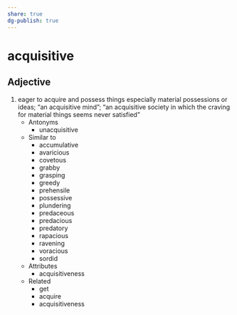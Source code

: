 ```yaml
---
share: true
dg-publish: true
---
```

# acquisitive


## Adjective

1. eager to acquire and possess things especially material possessions or ideas; “an acquisitive mind”; “an acquisitive society in which the craving for material things seems never satisfied”
	- Antonyms
		- unacquisitive
	- Similar to
		- accumulative
		- avaricious
		- covetous
		- grabby
		- grasping
		- greedy
		- prehensile
		- possessive
		- plundering
		- predaceous
		- predacious
		- predatory
		- rapacious
		- ravening
		- voracious
		- sordid
	- Attributes
		- acquisitiveness
	- Related
		- get
		- acquire
		- acquisitiveness

